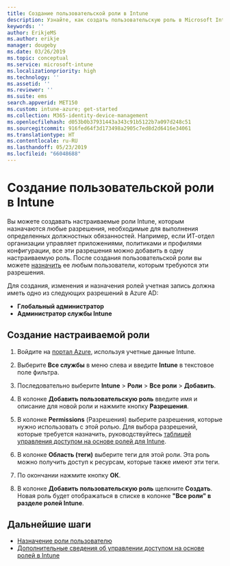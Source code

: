```yaml
---
title: Создание пользовательской роли в Intune
description: Узнайте, как создать пользовательскую роль в Microsoft Intune.
keywords: ''
author: ErikjeMS
ms.author: erikje
manager: dougeby
ms.date: 03/26/2019
ms.topic: conceptual
ms.service: microsoft-intune
ms.localizationpriority: high
ms.technology: ''
ms.assetid: ''
ms.reviewer: ''
ms.suite: ems
search.appverid: MET150
ms.custom: intune-azure; get-started
ms.collection: M365-identity-device-management
ms.openlocfilehash: d053b0b37931443a343c91b5122b7a097d248c51
ms.sourcegitcommit: 916fed64f3d173498a2905c7ed8d2d6416e34061
ms.translationtype: HT
ms.contentlocale: ru-RU
ms.lasthandoff: 05/23/2019
ms.locfileid: "66048688"
---
```

# <a name="create-a-custom-role-in-intune"></a>Создание пользовательской роли в Intune

Вы можете создавать настраиваемые роли Intune, которым назначаются любые разрешения, необходимые для выполнения определенных должностных обязанностей. Например, если ИТ-отдел организации управляет приложениями, политиками и профилями конфигурации, все эти разрешения можно добавить в одну настраиваемую роль. После создания пользовательской роли вы можете [назначить](assign-role.md) ее любым пользователи, которым требуются эти разрешения.

Для создания, изменения и назначения ролей учетная запись должна иметь одно из следующих разрешений в Azure AD:
- **Глобальный администратор**
- **Администратор службы Intune**

## <a name="to-create-a-custom-role"></a>Создание настраиваемой роли

1. Войдите на [портал Azure](https://portal.azure.com), используя учетные данные Intune.

2. Выберите **Все службы** в меню слева и введите **Intune** в текстовое поле фильтра.

3. Последовательно выберите **Intune** > **Роли** > **Все роли** > **Добавить**.

4. В колонке **Добавить пользовательскую роль** введите имя и описание для новой роли и нажмите кнопку **Разрешения**.

5. В колонке **Permissions** (Разрешения) выберите разрешения, которые нужно использовать с этой ролью. Для выбора разрешений, которые требуется назначить, руководствуйтесь [таблицей управления доступом на основе ролей для Intune](https://gallery.technet.microsoft.com/Intune-RBAC-table-2e3c9a1a).

6. В колонке **Область (теги)** выберите теги для этой роли. Эта роль можно получить доступ к ресурсам, которые также имеют эти теги.

7. По окончании нажмите кнопку **ОК**.

8. В колонке **Добавить пользовательскую роль** щелкните **Создать**. Новая роль будет отображаться в списке в колонке **"Все роли" в разделе ролей Intune**.

## <a name="next-steps"></a>Дальнейшие шаги
- [Назначение роли пользователю](assign-role.md)
- [Дополнительные сведения об управлении доступом на основе ролей в Intune](role-based-access-control.md)
